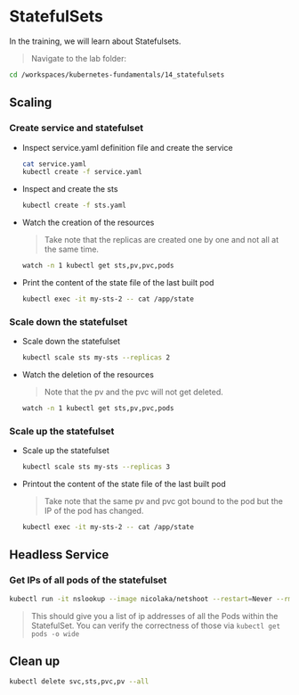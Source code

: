 # StatefulSets

In the training, we will learn about Statefulsets.

>Navigate to the lab folder:

```bash
cd /workspaces/kubernetes-fundamentals/14_statefulsets
```

## Scaling

### Create service and statefulset

* Inspect service.yaml definition file and create the service

  ```bash
  cat service.yaml
  kubectl create -f service.yaml
  ```

* Inspect and create the sts

  ```bash
  kubectl create -f sts.yaml
  ```

* Watch the creation of the resources
  >Take note that the replicas are created one by one and not all at the same time.

  ```bash
  watch -n 1 kubectl get sts,pv,pvc,pods
  ```

* Print the content of the state file of the last built pod

  ```bash
  kubectl exec -it my-sts-2 -- cat /app/state
  ```

### Scale down the statefulset

* Scale down the statefulset

  ```bash
  kubectl scale sts my-sts --replicas 2
  ```

* Watch the deletion of the resources
  >Note that the pv and the pvc will not get deleted.

  ```bash
  watch -n 1 kubectl get sts,pv,pvc,pods
  ```

### Scale up the statefulset

* Scale up the statefulset

  ```bash
  kubectl scale sts my-sts --replicas 3
  ```

* Printout the content of the state file of the last built pod
  >Take note that the same pv and pvc got bound to the pod but the IP of the pod has changed.

  ```bash
  kubectl exec -it my-sts-2 -- cat /app/state
  ```

## Headless Service

### Get IPs of all pods of the statefulset

```bash
kubectl run -it nslookup --image nicolaka/netshoot --restart=Never --rm -- nslookup my-service
```

> This should give you a list of ip addresses of all the Pods within the StatefulSet. You can verify the correctness of those via `kubectl get pods -o wide`

## Clean up

```bash
kubectl delete svc,sts,pvc,pv --all
```
